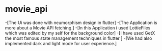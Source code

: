 # movie_api

-[The Ui was done with neumorphism design in flutter]
-[The Application is more about a Movie API fetching.]
-[In this Application i used LottieFiles which was edited by my self for the background color]
-[I have used GetX the most famous state management techniques in flutter ]
-[We had also implemented dark and light mode for user experience.]

